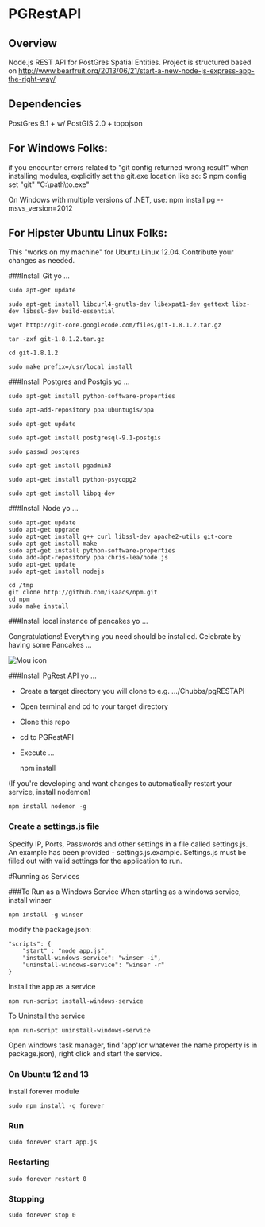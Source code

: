 PGRestAPI
=========

## Overview

Node.js REST API for PostGres Spatial Entities.
Project is structured based on http://www.bearfruit.org/2013/06/21/start-a-new-node-js-express-app-the-right-way/

## Dependencies

PostGres 9.1 + w/ PostGIS 2.0 +
topojson

## For Windows Folks:

if you encounter errors related to "git config returned wrong result" when installing modules, explicitly set the git.exe location like so: $ npm config set "git" "C:\path\to.exe" 

On Windows with multiple versions of .NET, use:
npm install pg --msvs_version=2012


## For Hipster Ubuntu Linux Folks:
This "works on my machine" for Ubuntu Linux 12.04.  Contribute your changes as needed.

###Install Git yo …

	sudo apt-get update
	
	sudo apt-get install libcurl4-gnutls-dev libexpat1-dev gettext libz-dev libssl-dev build-essential
	
	wget http://git-core.googlecode.com/files/git-1.8.1.2.tar.gz
	
	tar -zxf git-1.8.1.2.tar.gz
	
	cd git-1.8.1.2
	
	sudo make prefix=/usr/local install
	
###Install Postgres and Postgis yo …

	sudo apt-get install python-software-properties
	
	sudo apt-add-repository ppa:ubuntugis/ppa
	
	sudo apt-get update
	
	sudo apt-get install postgresql-9.1-postgis
	
	sudo passwd postgres
	
	sudo apt-get install pgadmin3
	
	sudo apt-get install python-psycopg2
	
	sudo apt-get install libpq-dev
	
	
###Install Node yo …

	sudo apt-get update
	sudo apt-get upgrade
	sudo apt-get install g++ curl libssl-dev apache2-utils git-core
	sudo apt-get install make
	sudo apt-get install python-software-properties
	sudo add-apt-repository ppa:chris-lea/node.js
	sudo apt-get update 
	sudo apt-get install nodejs

	cd /tmp 
	git clone http://github.com/isaacs/npm.git 
	cd npm 
	sudo make install
	
###Install local instance of pancakes yo …

Congratulations!  Everything you need should be installed.  Celebrate by having some Pancakes …

![Mou icon](http://173.201.28.147/pgRESTAPI/chubbs.JPG)


###Install PgRest API yo …

* Create a target directory you will clone to e.g. .../Chubbs/pgRESTAPI
* Open terminal and cd to your target directory 
* Clone this repo
* cd to PGRestAPI
* Execute ...

    npm install

(If you're developing and want changes to automatically restart your service, install nodemon)

	npm install nodemon -g



### Create a settings.js file
Specify IP, Ports, Passwords and other settings in a file called settings.js.
An example has been provided - settings.js.example.
Settings.js must be filled out with valid settings for the application to run.

#Running as Services

###To Run as a Windows Service
When starting as a windows service, install winser
	
	npm install -g winser


modify the package.json:  

	"scripts": {
		"start" : "node app.js",
		"install-windows-service": "winser -i",
		"uninstall-windows-service": "winser -r"
	}

Install the app as a service
	
	npm run-script install-windows-service

To Uninstall the service

	npm run-script uninstall-windows-service

Open windows task manager, find 'app'(or whatever the name property is in package.json), right click and start the service.


### On Ubuntu 12 and 13
install forever module

	sudo npm install -g forever

### Run
	sudo forever start app.js

### Restarting
	sudo forever restart 0

### Stopping
	sudo forever stop 0
